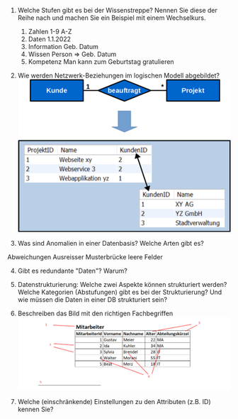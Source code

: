 1. Welche Stufen gibt es bei der Wissenstreppe? 
Nennen Sie diese der Reihe nach und machen Sie ein Beispiel mit einem Wechselkurs.

    1. Zahlen 1-9 A-Z
    2. Daten 1.1.2022
    3. Information Geb. Datum
    4. Wissen Person => Geb. Datum
    5. Kompetenz Man kann zum Geburtstag gratulieren

2. Wie werden Netzwerk-Beziehungen im logischen Modell abgebildet?
![](recam_3.jpg)


3. Was sind Anomalien in einer Datenbasis? Welche Arten gibt es?

Abweichungen
Ausreisser
Musterbrücke
leere Felder

4. Gibt es redundante "Daten"? Warum?

5. Datenstrukturierung:  Welche zwei Aspekte können strukturiert werden?  Welche Kategorien (Abstufungen) gibt es bei der Strukturierung?  Und wie müssen die Daten in einer DB strukturiert sein?

6. Beschreiben das Bild mit den richtigen Fachbegriffen 
![](db_bild.jpg)
7. Welche (einschränkende) Einstellungen zu den Attributen (z.B. ID) kennen Sie?  